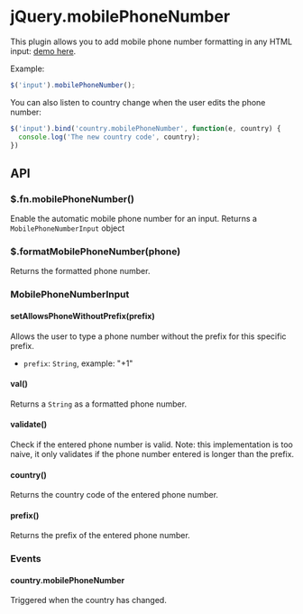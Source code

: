jQuery.mobilePhoneNumber
========================

This plugin allows you to add mobile phone number formatting in any HTML input: [demo here](todo).

Example:
``` javascript
$('input').mobilePhoneNumber();
```

You can also listen to country change when the user edits the phone number:
``` javascript
$('input').bind('country.mobilePhoneNumber', function(e, country) {
  console.log('The new country code', country);
})
```

## API

### $.fn.mobilePhoneNumber()

Enable the automatic mobile phone number for an input.
Returns a `MobilePhoneNumberInput` object

### $.formatMobilePhoneNumber(phone)

Returns the formatted phone number.

### MobilePhoneNumberInput

#### setAllowsPhoneWithoutPrefix(prefix)
Allows the user to type a phone number without the prefix for this specific prefix.
- `prefix`: `String`, example: "+1"

#### val()
Returns a `String` as a formatted phone number.

#### validate()
Check if the entered phone number is valid.
Note: this implementation is too naive, it only validates if the phone number entered is longer than the prefix.

#### country()
Returns the country code of the entered phone number.

#### prefix()
Returns the prefix of the entered phone number.

### Events

#### country.mobilePhoneNumber
Triggered when the country has changed.
